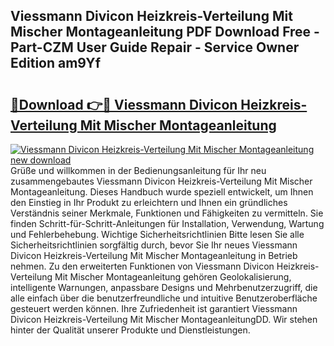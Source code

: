 ## Viessmann Divicon Heizkreis-Verteilung Mit Mischer Montageanleitung PDF Download Free - Part-CZM User Guide Repair - Service Owner Edition am9Yf

# <h2><a href="http://df8hd6i.blite.top/?on=Viessmann+Divicon+Heizkreis-Verteilung+Mit+Mischer+Montageanleitung">🔗Download 👉🔴 Viessmann Divicon Heizkreis-Verteilung Mit Mischer Montageanleitung</a></h2>

[![Viessmann Divicon Heizkreis-Verteilung Mit Mischer Montageanleitung new download](https://i.imgur.com/lujVjoI.png)](http://df8hd6i.blite.top/?on=Viessmann+Divicon+Heizkreis-Verteilung+Mit+Mischer+Montageanleitung)
Grüße und willkommen in der Bedienungsanleitung für Ihr neu zusammengebautes Viessmann Divicon Heizkreis-Verteilung Mit Mischer Montageanleitung. Dieses Handbuch wurde speziell entwickelt, um Ihnen den Einstieg in Ihr Produkt zu erleichtern und Ihnen ein gründliches Verständnis seiner Merkmale, Funktionen und Fähigkeiten zu vermitteln. Sie finden Schritt-für-Schritt-Anleitungen für Installation, Verwendung, Wartung und Fehlerbehebung. Wichtige Sicherheitsrichtlinien Bitte lesen Sie alle Sicherheitsrichtlinien sorgfältig durch, bevor Sie Ihr neues Viessmann Divicon Heizkreis-Verteilung Mit Mischer Montageanleitung in Betrieb nehmen. Zu den erweiterten Funktionen von Viessmann Divicon Heizkreis-Verteilung Mit Mischer Montageanleitung gehören Geolokalisierung, intelligente Warnungen, anpassbare Designs und Mehrbenutzerzugriff, die alle einfach über die benutzerfreundliche und intuitive Benutzeroberfläche gesteuert werden können. Ihre Zufriedenheit ist garantiert Viessmann Divicon Heizkreis-Verteilung Mit Mischer MontageanleitungDD. Wir stehen hinter der Qualität unserer Produkte und Dienstleistungen.
